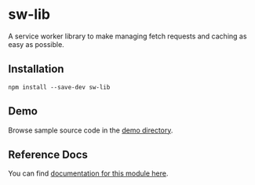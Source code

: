 <!-- DO NOT EDIT. This page is autogenerated. -->
<!-- To make changes, edit templates/Project-README.hbs, not this file. -->

# sw-lib

A service worker library to make managing fetch requests and caching as easy as possible.

## Installation

`npm install --save-dev sw-lib`

## Demo

Browse sample source code in the [demo directory](https://github.com/GoogleChrome/sw-helpers/tree/master/packages/sw-lib/demo).

## Reference Docs

You can find [documentation for this module here](https://googlechrome.github.io/sw-helpers/reference-docs/stable/latest/module-sw-lib.html#main).
